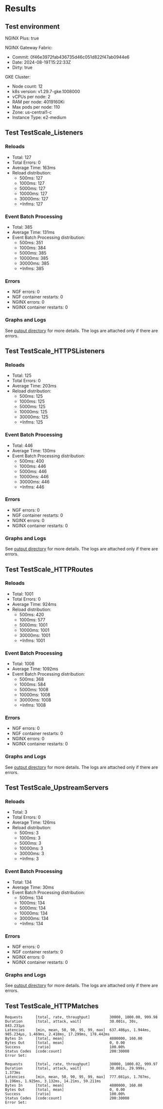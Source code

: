 # Results

## Test environment

NGINX Plus: true

NGINX Gateway Fabric:

- Commit: 0f46e3972fab436735d46c051d822f47ab0944e6
- Date: 2024-08-19T15:22:33Z
- Dirty: true

GKE Cluster:

- Node count: 12
- k8s version: v1.29.7-gke.1008000
- vCPUs per node: 2
- RAM per node: 4019160Ki
- Max pods per node: 110
- Zone: us-central1-c
- Instance Type: e2-medium

## Test TestScale_Listeners

### Reloads

- Total: 127
- Total Errors: 0
- Average Time: 163ms
- Reload distribution:
	- 500ms: 127
	- 1000ms: 127
	- 5000ms: 127
	- 10000ms: 127
	- 30000ms: 127
	- +Infms: 127

### Event Batch Processing

- Total: 385
- Average Time: 131ms
- Event Batch Processing distribution:
	- 500ms: 351
	- 1000ms: 384
	- 5000ms: 385
	- 10000ms: 385
	- 30000ms: 385
	- +Infms: 385

### Errors

- NGF errors: 0
- NGF container restarts: 0
- NGINX errors: 0
- NGINX container restarts: 0

### Graphs and Logs

See [output directory](./TestScale_Listeners) for more details.
The logs are attached only if there are errors.

## Test TestScale_HTTPSListeners

### Reloads

- Total: 125
- Total Errors: 0
- Average Time: 203ms
- Reload distribution:
	- 500ms: 125
	- 1000ms: 125
	- 5000ms: 125
	- 10000ms: 125
	- 30000ms: 125
	- +Infms: 125

### Event Batch Processing

- Total: 446
- Average Time: 130ms
- Event Batch Processing distribution:
	- 500ms: 400
	- 1000ms: 446
	- 5000ms: 446
	- 10000ms: 446
	- 30000ms: 446
	- +Infms: 446

### Errors

- NGF errors: 0
- NGF container restarts: 0
- NGINX errors: 0
- NGINX container restarts: 0

### Graphs and Logs

See [output directory](./TestScale_HTTPSListeners) for more details.
The logs are attached only if there are errors.

## Test TestScale_HTTPRoutes

### Reloads

- Total: 1001
- Total Errors: 0
- Average Time: 924ms
- Reload distribution:
	- 500ms: 420
	- 1000ms: 577
	- 5000ms: 1001
	- 10000ms: 1001
	- 30000ms: 1001
	- +Infms: 1001

### Event Batch Processing

- Total: 1008
- Average Time: 1092ms
- Event Batch Processing distribution:
	- 500ms: 368
	- 1000ms: 584
	- 5000ms: 1008
	- 10000ms: 1008
	- 30000ms: 1008
	- +Infms: 1008

### Errors

- NGF errors: 0
- NGF container restarts: 0
- NGINX errors: 0
- NGINX container restarts: 0

### Graphs and Logs

See [output directory](./TestScale_HTTPRoutes) for more details.
The logs are attached only if there are errors.

## Test TestScale_UpstreamServers

### Reloads

- Total: 3
- Total Errors: 0
- Average Time: 126ms
- Reload distribution:
	- 500ms: 3
	- 1000ms: 3
	- 5000ms: 3
	- 10000ms: 3
	- 30000ms: 3
	- +Infms: 3

### Event Batch Processing

- Total: 134
- Average Time: 30ms
- Event Batch Processing distribution:
	- 500ms: 134
	- 1000ms: 134
	- 5000ms: 134
	- 10000ms: 134
	- 30000ms: 134
	- +Infms: 134

### Errors

- NGF errors: 0
- NGF container restarts: 0
- NGINX errors: 0
- NGINX container restarts: 0

### Graphs and Logs

See [output directory](./TestScale_UpstreamServers) for more details.
The logs are attached only if there are errors.

## Test TestScale_HTTPMatches

```text
Requests      [total, rate, throughput]         30000, 1000.00, 999.98
Duration      [total, attack, wait]             30.001s, 30s, 843.231µs
Latencies     [min, mean, 50, 90, 95, 99, max]  637.486µs, 1.944ms, 985.234µs, 1.469ms, 2.418ms, 17.299ms, 178.442ms
Bytes In      [total, mean]                     4800000, 160.00
Bytes Out     [total, mean]                     0, 0.00
Success       [ratio]                           100.00%
Status Codes  [code:count]                      200:30000  
Error Set:
```
```text
Requests      [total, rate, throughput]         30000, 1000.02, 999.97
Duration      [total, attack, wait]             30.001s, 29.999s, 1.373ms
Latencies     [min, mean, 50, 90, 95, 99, max]  777.081µs, 1.707ms, 1.196ms, 1.925ms, 3.132ms, 14.21ms, 59.211ms
Bytes In      [total, mean]                     4800000, 160.00
Bytes Out     [total, mean]                     0, 0.00
Success       [ratio]                           100.00%
Status Codes  [code:count]                      200:30000  
Error Set:
```
